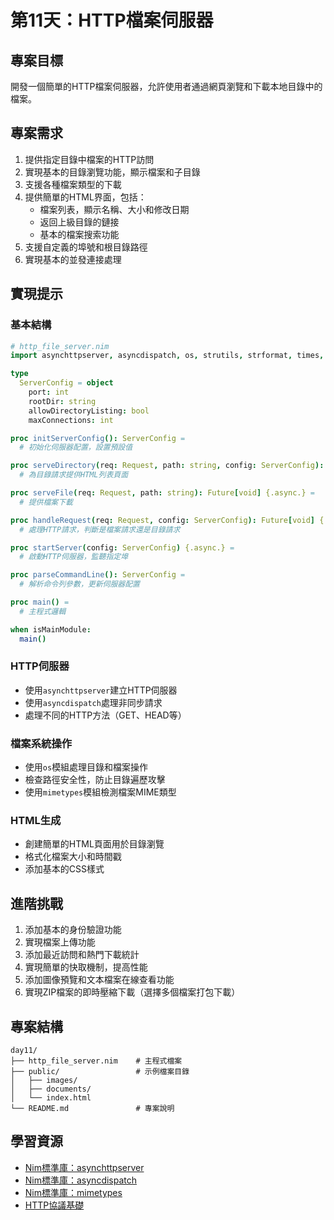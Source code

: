 # 第11天：HTTP檔案伺服器

## 專案目標

開發一個簡單的HTTP檔案伺服器，允許使用者通過網頁瀏覽和下載本地目錄中的檔案。

## 專案需求

1. 提供指定目錄中檔案的HTTP訪問
2. 實現基本的目錄瀏覽功能，顯示檔案和子目錄
3. 支援各種檔案類型的下載
4. 提供簡單的HTML界面，包括：
   - 檔案列表，顯示名稱、大小和修改日期
   - 返回上級目錄的鏈接
   - 基本的檔案搜索功能
5. 支援自定義的埠號和根目錄路徑
6. 實現基本的並發連接處理

## 實現提示

### 基本結構
```nim
# http_file_server.nim
import asynchttpserver, asyncdispatch, os, strutils, strformat, times, mimetypes

type
  ServerConfig = object
    port: int
    rootDir: string
    allowDirectoryListing: bool
    maxConnections: int

proc initServerConfig(): ServerConfig =
  # 初始化伺服器配置，設置預設值

proc serveDirectory(req: Request, path: string, config: ServerConfig): Future[void] {.async.} =
  # 為目錄請求提供HTML列表頁面

proc serveFile(req: Request, path: string): Future[void] {.async.} =
  # 提供檔案下載

proc handleRequest(req: Request, config: ServerConfig): Future[void] {.async.} =
  # 處理HTTP請求，判斷是檔案請求還是目錄請求

proc startServer(config: ServerConfig) {.async.} =
  # 啟動HTTP伺服器，監聽指定埠

proc parseCommandLine(): ServerConfig =
  # 解析命令列參數，更新伺服器配置

proc main() =
  # 主程式邏輯

when isMainModule:
  main()
```

### HTTP伺服器
- 使用`asynchttpserver`建立HTTP伺服器
- 使用`asyncdispatch`處理非同步請求
- 處理不同的HTTP方法（GET、HEAD等）

### 檔案系統操作
- 使用`os`模組處理目錄和檔案操作
- 檢查路徑安全性，防止目錄遍歷攻擊
- 使用`mimetypes`模組檢測檔案MIME類型

### HTML生成
- 創建簡單的HTML頁面用於目錄瀏覽
- 格式化檔案大小和時間戳
- 添加基本的CSS樣式

## 進階挑戰

1. 添加基本的身份驗證功能
2. 實現檔案上傳功能
3. 添加最近訪問和熱門下載統計
4. 實現簡單的快取機制，提高性能
5. 添加圖像預覽和文本檔案在線查看功能
6. 實現ZIP檔案的即時壓縮下載（選擇多個檔案打包下載）

## 專案結構

```
day11/
├── http_file_server.nim    # 主程式檔案
├── public/                 # 示例檔案目錄
│   ├── images/
│   ├── documents/
│   └── index.html
└── README.md               # 專案說明
```

## 學習資源

- [Nim標準庫：asynchttpserver](https://nim-lang.org/docs/asynchttpserver.html)
- [Nim標準庫：asyncdispatch](https://nim-lang.org/docs/asyncdispatch.html)
- [Nim標準庫：mimetypes](https://nim-lang.org/docs/mimetypes.html)
- [HTTP協議基礎](https://developer.mozilla.org/zh-TW/docs/Web/HTTP)
